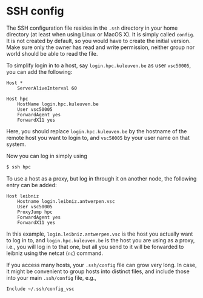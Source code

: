 # SSH config

The SSH configuration file resides in the `.ssh` directory in your home
directory (at least when using Linux or MacOS X).  It is simply called
`config`.  It is not created by default, so you would have to create the
initial version.  Make sure only the  owner has read and write permission,
neither group nor world should be able to read the file.

To simplify login in to a host, say `login.hpc.kuleuven.be` as user
`vsc50005`, you can add the following:
```
Host *
    ServerAliveInterval 60

Host hpc
    HostName login.hpc.kuleuven.be
    User vsc50005
    ForwardAgent yes
    ForwardX11 yes

```
Here, you should replace `login.hpc.kuleuven.be` by the hostname of the
remote host you want to login to, and `vsc50005` by your user name on that
system.

Now you can log in simply using
```bash
$ ssh hpc
```

To use a host as a proxy, but log in through it on another node, the
following entry can be added:
```
Host leibniz
    Hostname login.leibniz.antwerpen.vsc
    User vsc50005
    ProxyJump hpc
    ForwardAgent yes
    ForwardX11 yes
```

In this example, `login.leibniz.antwerpen.vsc` is the host you actually
want to log in to, and `login.hpc.kuleuven.be` is the host you are using
as a proxy, i.e., you will log in to that one, but all you send to it will
be forwarded to leibniz using the netcat (`nc`) command.

If you access many hosts, your `.ssh/config` file can grow very long.  In
case, it might be convenient to group hosts into distinct files, and include
those into your main `.ssh/config` file, e.g.,
```
Include ~/.ssh/config_vsc
```
